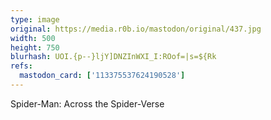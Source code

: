 ```yaml
---
type: image
original: https://media.r0b.io/mastodon/original/437.jpg
width: 500
height: 750
blurhash: UOI.{p--}ljY]DNZInWXI_I:ROof=|s=${Rk
refs:
  mastodon_card: ['113375537624190528']
---
```


Spider-Man: Across the Spider-Verse
